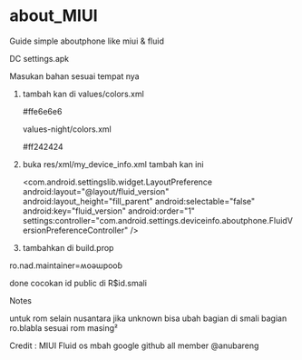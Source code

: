 # about_MIUI

Guide simple aboutphone like miui & fluid

DC settings.apk

Masukan bahan sesuai tempat nya

1. tambah kan di values/colors.xml

    <color name="fluid_version_border_color">#ffe6e6e6</color>

    values-night/colors.xml

    <color name="fluid_version_border_color">#ff242424</color>

2. buka res/xml/my_device_info.xml tambah kan ini

    <com.android.settingslib.widget.LayoutPreference android:layout="@layout/fluid_version" android:layout_height="fill_parent" android:selectable="false" android:key="fluid_version" android:order="1" settings:controller="com.android.settings.deviceinfo.aboutphone.FluidVersionPreferenceController" />

3. tambahkan di build.prop

ro.nad.maintainer=ʍoǝɯpooɓ

done cocokan id public di R$id.smali

Notes

untuk rom selain nusantara jika unknown bisa ubah bagian di smali bagian ro.blabla sesuai rom masing²

Credit :
MIUI
Fluid os
mbah google
github
all member @anubareng
